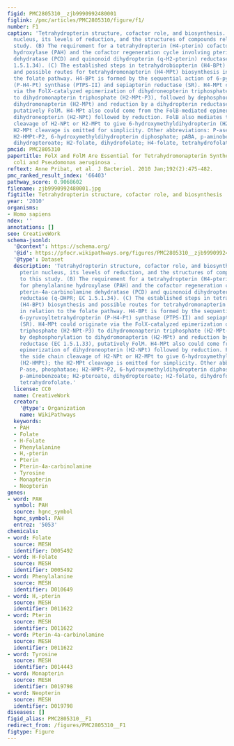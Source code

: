 ```yaml
---
figid: PMC2805310__zjb9990992480001
figlink: /pmc/articles/PMC2805310/figure/f1/
number: F1
caption: 'Tetrahydropterin structure, cofactor role, and biosynthesis. (A) The pterin
  nucleus, its levels of reduction, and the structures of compounds relevant to this
  study. (B) The requirement for a tetrahydropterin (H4-pterin) cofactor for phenylalanine
  hydroxylase (PAH) and the cofactor regeneration cycle involving pterin-4a-carbinolamine
  dehydratase (PCD) and quinonoid dihydropterin (q-H2-pterin) reductase (q-DHPR; EC
  1.5.1.34). (C) The established steps in tetrahydrobiopterin (H4-BPt) biosynthesis
  and possible routes for tetrahydromonapterin (H4-MPt) biosynthesis in relation to
  the folate pathway. H4-BPt is formed by the sequential action of 6-pyruvoyltetrahydropterin
  (P-H4-Pt) synthase (PTPS-II) and sepiapterin reductase (SR). H4-MPt could originate
  via the FolX-catalyzed epimerization of dihydroneopterin triphosphate (H2-NPt-P3)
  to dihydromonapterin triphosphate (H2-MPt-P3), followed by dephosphorylation to
  dihydromonapterin (H2-MPt) and reduction by a dihydropterin reductase (EC 1.5.1.33),
  putatively FolM. H4-MPt also could come from the FolB-mediated epimerization of
  dihydroneopterin (H2-NPt) followed by reduction. FolB also mediates the side chain
  cleavage of H2-NPt or H2-MPt to give 6-hydroxymethyldihydropterin (H2-HMPt); the
  H2-MPt cleavage is omitted for simplicity. Other abbreviations: P-ase, phosphatase;
  H2-HMPt-P2, 6-hydroxymethyldihydropterin diphosphate; pABA, p-aminobenzoate; H2-pteroate,
  dihydropteroate; H2-folate, dihydrofolate; H4-folate, tetrahydrofolate.'
pmcid: PMC2805310
papertitle: FolX and FolM Are Essential for Tetrahydromonapterin Synthesis in Escherichia
  coli and Pseudomonas aeruginosa .
reftext: Anne Pribat, et al. J Bacteriol. 2010 Jan;192(2):475-482.
pmc_ranked_result_index: '66403'
pathway_score: 0.9068602
filename: zjb9990992480001.jpg
figtitle: Tetrahydropterin structure, cofactor role, and biosynthesis
year: '2010'
organisms:
- Homo sapiens
ndex: ''
annotations: []
seo: CreativeWork
schema-jsonld:
  '@context': https://schema.org/
  '@id': https://pfocr.wikipathways.org/figures/PMC2805310__zjb9990992480001.html
  '@type': Dataset
  description: 'Tetrahydropterin structure, cofactor role, and biosynthesis. (A) The
    pterin nucleus, its levels of reduction, and the structures of compounds relevant
    to this study. (B) The requirement for a tetrahydropterin (H4-pterin) cofactor
    for phenylalanine hydroxylase (PAH) and the cofactor regeneration cycle involving
    pterin-4a-carbinolamine dehydratase (PCD) and quinonoid dihydropterin (q-H2-pterin)
    reductase (q-DHPR; EC 1.5.1.34). (C) The established steps in tetrahydrobiopterin
    (H4-BPt) biosynthesis and possible routes for tetrahydromonapterin (H4-MPt) biosynthesis
    in relation to the folate pathway. H4-BPt is formed by the sequential action of
    6-pyruvoyltetrahydropterin (P-H4-Pt) synthase (PTPS-II) and sepiapterin reductase
    (SR). H4-MPt could originate via the FolX-catalyzed epimerization of dihydroneopterin
    triphosphate (H2-NPt-P3) to dihydromonapterin triphosphate (H2-MPt-P3), followed
    by dephosphorylation to dihydromonapterin (H2-MPt) and reduction by a dihydropterin
    reductase (EC 1.5.1.33), putatively FolM. H4-MPt also could come from the FolB-mediated
    epimerization of dihydroneopterin (H2-NPt) followed by reduction. FolB also mediates
    the side chain cleavage of H2-NPt or H2-MPt to give 6-hydroxymethyldihydropterin
    (H2-HMPt); the H2-MPt cleavage is omitted for simplicity. Other abbreviations:
    P-ase, phosphatase; H2-HMPt-P2, 6-hydroxymethyldihydropterin diphosphate; pABA,
    p-aminobenzoate; H2-pteroate, dihydropteroate; H2-folate, dihydrofolate; H4-folate,
    tetrahydrofolate.'
  license: CC0
  name: CreativeWork
  creator:
    '@type': Organization
    name: WikiPathways
  keywords:
  - PAH
  - Folate
  - H-Folate
  - Phenylalanine
  - H,-pterin
  - Pterin
  - Pterin-4a-carbinolamine
  - Tyrosine
  - Monapterin
  - Neopterin
genes:
- word: PAH
  symbol: PAH
  source: hgnc_symbol
  hgnc_symbol: PAH
  entrez: '5053'
chemicals:
- word: Folate
  source: MESH
  identifier: D005492
- word: H-Folate
  source: MESH
  identifier: D005492
- word: Phenylalanine
  source: MESH
  identifier: D010649
- word: H,-pterin
  source: MESH
  identifier: D011622
- word: Pterin
  source: MESH
  identifier: D011622
- word: Pterin-4a-carbinolamine
  source: MESH
  identifier: D011622
- word: Tyrosine
  source: MESH
  identifier: D014443
- word: Monapterin
  source: MESH
  identifier: D019798
- word: Neopterin
  source: MESH
  identifier: D019798
diseases: []
figid_alias: PMC2805310__F1
redirect_from: /figures/PMC2805310__F1
figtype: Figure
---
```

